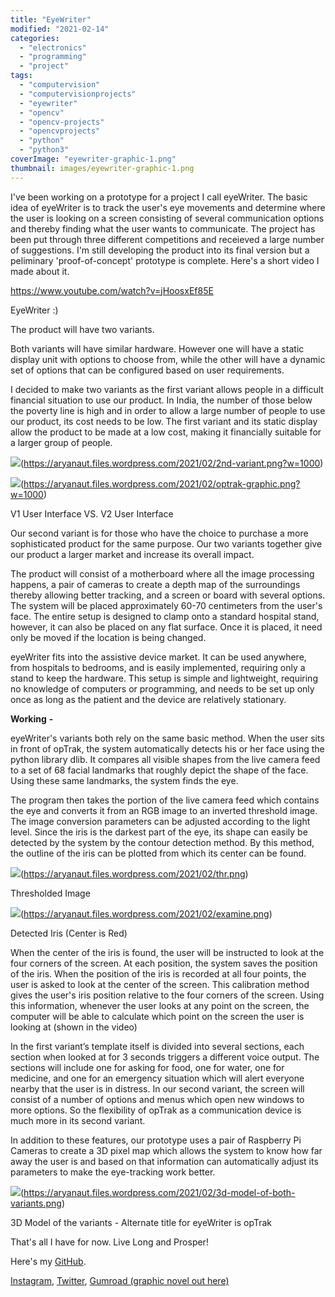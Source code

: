 ```yaml
---
title: "EyeWriter"
modified: "2021-02-14"
categories: 
  - "electronics"
  - "programming"
  - "project"
tags: 
  - "computervision"
  - "computervisionprojects"
  - "eyewriter"
  - "opencv"
  - "opencv-projects"
  - "opencvprojects"
  - "python"
  - "python3"
coverImage: "eyewriter-graphic-1.png"
thumbnail: images/eyewriter-graphic-1.png
---
```


I've been working on a prototype for a project I call eyeWriter. The basic idea of eyeWriter is to track the user's eye movements and determine where the user is looking on a screen consisting of several communication options and thereby finding what the user wants to communicate. The project has been put through three different competitions and receieved a large number of suggestions. I'm still developing the product into its final version but a peliminary 'proof-of-concept' prototype is complete. Here's a short video I made about it.

https://www.youtube.com/watch?v=jHoosxEf85E

EyeWriter :)

The product will have two variants. 

Both variants will have similar hardware. However one will have a static display unit with options to choose from, while the other will have a dynamic set of options that can be configured based on user requirements. 

I decided to make two variants as the first variant allows people in a difficult financial situation to use our product. In India, the number of those below the poverty line is high and in order to allow a large number of people to use our product, its cost needs to be low. The first variant and its static display allow the product to be made at a low cost, making it financially suitable for a larger group of people.

![](https://aryanaut.files.wordpress.com/2021/02/2nd-variant.png?w=1000)(https://aryanaut.files.wordpress.com/2021/02/2nd-variant.png?w=1000)
    
![](https://aryanaut.files.wordpress.com/2021/02/optrak-graphic.png?w=1000)(https://aryanaut.files.wordpress.com/2021/02/optrak-graphic.png?w=1000)
    

V1 User Interface VS. V2 User Interface

Our second variant is for those who have the choice to purchase a more sophisticated product for the same purpose. Our two variants together give our product a larger market and increase its overall impact.

The product will consist of a motherboard where all the image processing happens, a pair of cameras to create a depth map of the surroundings thereby allowing better tracking, and a screen or board with several options. The system will be placed approximately 60-70 centimeters from the user's face. The entire setup is designed to clamp onto a standard hospital stand, however, it can also be placed on any flat surface. Once it is placed, it need only be moved if the location is being changed. 

eyeWriter fits into the assistive device market. It can be used anywhere, from hospitals to bedrooms, and is easily implemented, requiring only a stand to keep the hardware. This setup is simple and lightweight, requiring no knowledge of computers or programming, and needs to be set up only once as long as the patient and the device are relatively stationary.

**Working** **\-**

eyeWriter's variants both rely on the same basic method. When the user sits in front of opTrak, the system automatically detects his or her face using the python library dlib. It compares all visible shapes from the live camera feed to a set of 68 facial landmarks that roughly depict the shape of the face. Using these same landmarks, the system finds the eye. 

The program then takes the portion of the live camera feed which contains the eye and converts it from an RGB image to an inverted threshold image. The image conversion parameters can be adjusted according to the light level. Since the iris is the darkest part of the eye, its shape can easily be detected by the system by the contour detection method. By this method, the outline of the iris can be plotted from which its center can be found. 

![](https://aryanaut.files.wordpress.com/2021/02/thr.png?w=528)(https://aryanaut.files.wordpress.com/2021/02/thr.png)

Thresholded Image

![](https://aryanaut.files.wordpress.com/2021/02/examine.png?w=520)(https://aryanaut.files.wordpress.com/2021/02/examine.png)

Detected Iris (Center is Red)

When the center of the iris is found, the user will be instructed to look at the four corners of the screen. At each position, the system saves the position of the iris. When the position of the iris is recorded at all four points, the user is asked to look at the center of the screen. This calibration method gives the user's iris position relative to the four corners of the screen. Using this information, whenever the user looks at any point on the screen, the computer will be able to calculate which point on the screen the user is looking at (shown in the video)

In the first variant’s template itself is divided into several sections, each section when looked at for 3 seconds triggers a different voice output. The sections will include one for asking for food, one for water, one for medicine, and one for an emergency situation which will alert everyone nearby that the user is in distress. In our second variant, the screen will consist of a number of options and menus which open new windows to more options. So the flexibility of opTrak as a communication device is much more in its second variant.

In addition to these features, our prototype uses a pair of Raspberry Pi Cameras to create a 3D pixel map which allows the system to know how far away the user is and based on that information can automatically adjust its parameters to make the eye-tracking work better.

![](https://aryanaut.files.wordpress.com/2021/02/3d-model-of-both-variants.png?w=1024)(https://aryanaut.files.wordpress.com/2021/02/3d-model-of-both-variants.png)

3D Model of the variants - Alternate title for eyeWriter is opTrak

That's all I have for now. Live Long and Prosper!

Here's my [GitHub](https://github.com/Aryanaut/EyeText).

[Instagram](https://www.instagram.com/aryan_m05/), [Twitter](https://twitter.com/aryanaut), [Gumroad (graphic novel out here)](https://gumroad.com/aryanaut)
